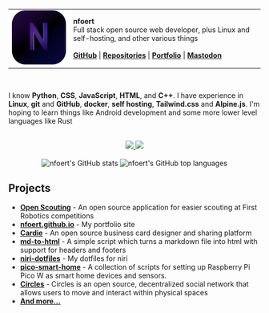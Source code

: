 <table>
  <tr>
    <td>
      <img src="./repo/images/profile-rounded.png" width=200>
    </td>
    <td>
      <strong>nfoert</strong><br>
      Full stack open source web developer, plus Linux and self-hosting, and other various things<br><br>
      <a href="https://github.com/nfoert"><strong>GitHub</strong></a> | 
      <a href="https://github.com/nfoert?tab=repositories&type=source"><strong>Repositories</strong></a> | 
      <a href="https://nfoert.github.io"><strong>Portfolio</strong></a> | 
      <a href="https://mastodon.social/@nfoert"><strong>Mastodon</strong></a>
    </td>
  </tr>
</table>

<br>

<p>I know <strong>Python</strong>, <strong>CSS</strong>, <strong>JavaScript</strong>, <strong>HTML</strong>, and <strong>C++</strong>. I have experience in <strong>Linux</strong>, <strong>git</strong> and <strong>GitHub</strong>, <strong>docker</strong>, <strong>self hosting</strong>, <strong>Tailwind.css</strong> and <strong>Alpine.js</strong>. I'm hoping to learn things like Android development and some more lower level languages like Rust</p>

<br>

<div align="center">
  <a href="https://skillicons.dev">
    <img src="https://skillicons.dev/icons?i=python,html,css,js,github,git,vscode,blender,codepen,django,fediverse,mastodon"/>
    <img src="https://skillicons.dev/icons?i=linux,md,qt,raspberrypi,stackoverflow,threejs,cpp,docker,godot,obsidian,tailwind"/>
  </a>
</div>

<br>

<div align="center">
  <img src="https://github-readme-stats.vercel.app/api?username=nfoert&show_icons=true&theme=dark" alt="nfoert's GitHub stats">
  <img src="https://github-readme-stats.vercel.app/api/top-langs/?username=nfoert&langs_count=4&layout=compact&theme=dark" alt="nfoert's GitHub top languages">

  <!-- [![An image of @nfoert's Holopin badges, which is a link to view their full Holopin profile](https://holopin.me/nfoert)](https://holopin.io/@nfoert) -->
  <!-- ![nfoert's GitHub stats](https://github-readme-stats.vercel.app/api?username=nfoert&show_icons=true&theme=dark) -->
  <!-- [![GitHub Streak](https://streak-stats.demolab.com?user=nfoert&theme=dark)](https://git.io/streak-stats) -->
  <!-- [![Top Langs](https://github-readme-stats.vercel.app/api/top-langs/?username=nfoert&langs_count=4&layout=compact&theme=dark)](https://github.com/anuraghazra/github-readme-stats) -->
</div>

## Projects
- [**Open Scouting**](https://github.com/FRC-Team3484/open-scouting) - An open source application for easier scouting at First Robotics competitions 
- [**nfoert.github.io**](https://github.com/nfoert/nfoert.github.io) - My portfolio site
- [**Cardie**](https://github.com/nfoert/cardie) -  An open source business card designer and sharing platform 
- [**md-to-html**](https://github.com/nfoert/md-to-html) -  A simple script which turns a markdown file into html with support for headers and footers 
- [**niri-dotfiles**](https://github.com/nfoert/niri-dotfiles) - My dotfiles for niri
- [**pico-smart-home**](https://github.com/nfoert/pico-smart-home) - A collection of scripts for setting up Raspberry Pi Pico W as smart home devices and sensors.
- [**Circles**](https://github.com/nfoert/circles) - Circles is an open source, decentralized social network that allows users to move and interact within physical spaces
- [**And more...**](https://github.com/nfoert?tab=repositories)